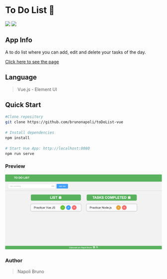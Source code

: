 # To Do List 📜
![](https://badgen.net/badge/release%20date/july-2021/green)
![](https://badgen.net/badge/version/1.0.0/purple)

## App Info
A to do list where you can add, edit and delete your tasks of the day.

[Click here to see the page](https://todolist-vue-app.herokuapp.com/)


## Language
>Vue.js - Element UI

## Quick Start

```bash
#Clone repository
git clone https://github.com/brunonapoli/toDoList-vue

# Install dependencies
npm install

# Start Vue App: http://localhost:8080
npm run serve
```


### Preview

![Screenshot](src/assets/list.png)

### Author

>Napoli Bruno